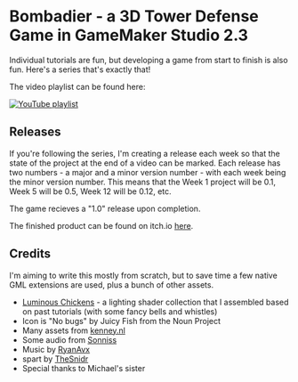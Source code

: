 # Bombadier - a 3D Tower Defense Game in GameMaker Studio 2.3

Individual tutorials are fun, but developing a game from start to finish is also fun. Here's a series that's exactly that!

The video playlist can be found here:

[![YouTube playlist](https://i.ytimg.com/vi/FokSuuxXkQE/hqdefault.jpg)](https://www.youtube.com/watch?v=FokSuuxXkQE&list=PL_hT--4HOvreDB5Kj0BtGBx2yIAaYDPMC&index=2&t=0s)

## Releases

If you're following the series, I'm creating a release each week so that the state of the project at the end of a video can be marked. Each release has two numbers - a major and a minor version number - with each week being the minor version number. This means that the Week 1 project will be 0.1, Week 5 will be 0.5, Week 12 will be 0.12, etc.

The game recieves a "1.0" release upon completion.

The finished product can be found on itch.io [here](https://dragonite.itch.io/bombadier).

## Credits

I'm aiming to write this mostly from scratch, but to save time a few native GML extensions are used, plus a bunch of other assets.

 - [Luminous Chickens](https://dragonite.itch.io/luminous-chicken-3d-lighting-shaders-for-gamemaker) - a lighting shader collection that I assembled based on past tutorials (with some fancy bells and whistles)
 - Icon is "No bugs" by Juicy Fish from the Noun Project
 - Many assets from [kenney.nl](https://kenney.nl/)
 - Some audio from [Sonniss](https://sonniss.com/gameaudiogdc)
 - Music by [RyanAvx](https://twitter.com/RyanAndBreezy)
 - spart by [TheSnidr](https://forum.yoyogames.com/index.php?threads/spart-3d-particle-system-new-update-sept-2019-now-entirely-free.52130/)
 - Special thanks to Michael's sister

